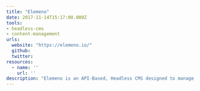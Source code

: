 ```yaml
---
title: "Elemeno"
date: 2017-11-14T15:17:00.000Z
tools:
- headless-cms
- content-management
urls:
  website: "https://elemeno.io/"
  github:
  twitter:
resources:
  - name: ''
    url: ''
description: "Elemeno is an API-Based, Headless CMS designed to manage content for digital projects on any platform or device."
---
```

